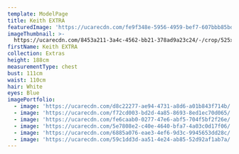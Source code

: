 ```yaml
---
template: ModelPage
title: Keith EXTRA
featuredImage: 'https://ucarecdn.com/fe9f348e-5956-4959-bef7-607bbb85bd29/'
imageThumbnail: >-
  https://ucarecdn.com/8453a211-3a4c-4562-bb21-378ad9a23c24/-/crop/525x799/54,0/-/preview/
firstName: Keith EXTRA
collection: Extras
height: 188cm
measurementType: chest
bust: 111cm
waist: 110cm
hair: White
eyes: Blue
imagePortfolio:
  - image: 'https://ucarecdn.com/d8c22277-ae94-4731-a8d6-a01b843f714b/'
  - image: 'https://ucarecdn.com/f72cd003-bd2d-4a85-8693-8ed1ec70d065/'
  - image: 'https://ucarecdn.com/fe6caab0-0277-47e6-abf5-704f5bf2f26e/'
  - image: 'https://ucarecdn.com/5e7808e2-c40e-4640-bfa7-4a03c0d17f06/'
  - image: 'https://ucarecdn.com/6885a076-eae3-4ef6-9d3c-9945653dd28c/'
  - image: 'https://ucarecdn.com/59c1dd3d-aa51-4e24-ab85-52d92af1ab7a/'
---
```



